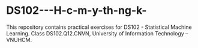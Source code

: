 # DS102---H-c-m-y-th-ng-k-
This repository contains practical exercises for DS102 - Statistical Machine Learning. Class DS102.Q12.CNVN, University of Information Technology – VNUHCM.
